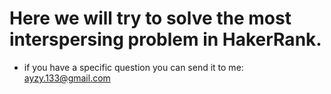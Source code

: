 # Here we will try to solve the most interspersing problem in HakerRank. 
  - if you have a specific question you can send it to me: ayzy.133@gmail.com
